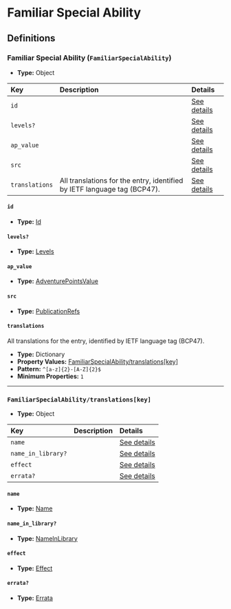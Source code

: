 # Familiar Special Ability

## Definitions

### <a name="FamiliarSpecialAbility"></a> Familiar Special Ability (`FamiliarSpecialAbility`)

- **Type:** Object

Key | Description | Details
:-- | :-- | :--
`id` |  | <a href="#FamiliarSpecialAbility/id">See details</a>
`levels?` |  | <a href="#FamiliarSpecialAbility/levels">See details</a>
`ap_value` |  | <a href="#FamiliarSpecialAbility/ap_value">See details</a>
`src` |  | <a href="#FamiliarSpecialAbility/src">See details</a>
`translations` | All translations for the entry, identified by IETF language tag (BCP47). | <a href="#FamiliarSpecialAbility/translations">See details</a>

#### <a name="FamiliarSpecialAbility/id"></a> `id`

- **Type:** <a href="../_Activatable.md#Id">Id</a>

#### <a name="FamiliarSpecialAbility/levels"></a> `levels?`

- **Type:** <a href="../_Activatable.md#Levels">Levels</a>

#### <a name="FamiliarSpecialAbility/ap_value"></a> `ap_value`

- **Type:** <a href="../_Activatable.md#AdventurePointsValue">AdventurePointsValue</a>

#### <a name="FamiliarSpecialAbility/src"></a> `src`

- **Type:** <a href="../source/_PublicationRef.md#PublicationRefs">PublicationRefs</a>

#### <a name="FamiliarSpecialAbility/translations"></a> `translations`

All translations for the entry, identified by IETF language tag (BCP47).

- **Type:** Dictionary
- **Property Values:** <a href="#FamiliarSpecialAbility/translations[key]">FamiliarSpecialAbility/translations[key]</a>
- **Pattern:** `^[a-z]{2}-[A-Z]{2}$`
- **Minimum Properties:** `1`

---

### <a name="FamiliarSpecialAbility/translations[key]"></a> `FamiliarSpecialAbility/translations[key]`

- **Type:** Object

Key | Description | Details
:-- | :-- | :--
`name` |  | <a href="#FamiliarSpecialAbility/translations[key]/name">See details</a>
`name_in_library?` |  | <a href="#FamiliarSpecialAbility/translations[key]/name_in_library">See details</a>
`effect` |  | <a href="#FamiliarSpecialAbility/translations[key]/effect">See details</a>
`errata?` |  | <a href="#FamiliarSpecialAbility/translations[key]/errata">See details</a>

#### <a name="FamiliarSpecialAbility/translations[key]/name"></a> `name`

- **Type:** <a href="../_Activatable.md#Name">Name</a>

#### <a name="FamiliarSpecialAbility/translations[key]/name_in_library"></a> `name_in_library?`

- **Type:** <a href="../_Activatable.md#NameInLibrary">NameInLibrary</a>

#### <a name="FamiliarSpecialAbility/translations[key]/effect"></a> `effect`

- **Type:** <a href="../_Activatable.md#Effect">Effect</a>

#### <a name="FamiliarSpecialAbility/translations[key]/errata"></a> `errata?`

- **Type:** <a href="../source/_Erratum.md#Errata">Errata</a>
